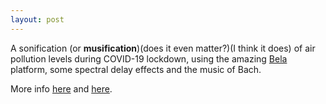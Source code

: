 ```yaml
---
layout: post
---
```


A sonification (or **musification**)(does it even matter?)(I think it does) of air pollution levels during COVID-19 lockdown, using the amazing [Bela](https://bela.io/) platform, some spectral delay effects and the music of Bach.

More info [here](https://github.com/otnemrasordep/sonificationBela) and [here](https://www.aim.qmul.ac.uk/news/).

